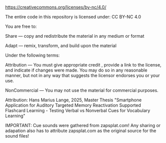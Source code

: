 https://creativecommons.org/licenses/by-nc/4.0/

The entire code in this repository is licensed under: CC BY-NC 4.0

You are free to:

Share — copy and redistribute the material in any medium or format

Adapt — remix, transform, and build upon the material

Under the following terms:

Attribution — You must give appropriate credit , provide a link to the license, and indicate if changes were made. You may do so in any reasonable manner, but not in any way that suggests the licensor endorses you or your use.

NonCommercial — You may not use the material for commercial purposes.

Attribution: Hans Marius Lange, 2025, Master Thesis "Smartphone Application for Auditory Targeted Memory Reactivation Supported Flashcard Learning - Testing Verbal vs Nonverbal Cues for Vocabulary Learning"

IMPORTANT: Cue sounds were gathered from zapsplat.com! Any sharing or adapation also has to attribute zapsplat.com as the original source for the sound files! 

